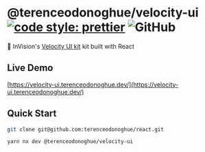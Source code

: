 # @terenceodonoghue/velocity-ui [![code style: prettier](https://img.shields.io/badge/code_style-prettier-ff69b4.svg)](https://github.com/prettier/prettier) ![GitHub](https://img.shields.io/github/license/terenceodonoghue/react)

🚙 InVision's [Velocity UI kit](https://www.invisionapp.com/inside-design/design-resources/design-system-dashboard-ui-kit/) kit built with React

## Live Demo

[https://velocity-ui.terenceodonoghue.dev/](https://velocity-ui.terenceodonoghue.dev/)

## Quick Start

```bash
git clone git@github.com:terenceodonoghue/react.git

yarn nx dev @terenceodonoghue/velocity-ui
```

